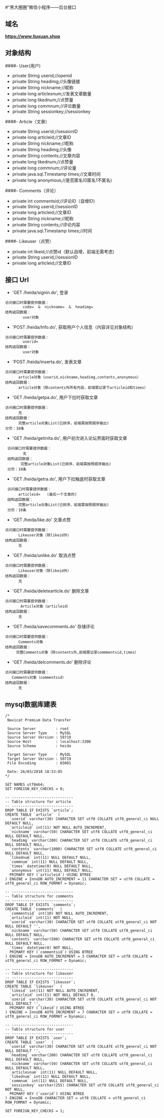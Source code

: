 #“黑大圈圈”微信小程序——后台接口

## 域名

  **https://www.liuxuan.shop**


## 对象结构

 ####- User(用户)
 - private String userid;//openid
 - private String headimg;//头像链接
 - private String nickname;//昵称
 - private long articlesnum;//发表文章数量
 - private long likednum;//点赞量
 - private long commnum;//评论数量
 - private String sessionkey;//sessionkey
 
 ####- Article（文章）
  - private String userid;//sessionID
  - private long articleid;//文章ID
  - private String nickname;//昵称
  - private String headimg;//头像
  - private String contents;//文章内容
  - private long likednum;//点赞量
  - private long commnum;//评论量
  - private java.sql.Timestamp times;//文章时间
  - private long anonymous;//是否匿名(0匿名1不匿名)

 ####- Comments（评论）
 - private int commentsid;//评论ID（自增ID）
 - private String userid;//sessionID
 - private long articleid;//文章ID
 - private String nickname;//昵称
 - private String contents;//评论内容
 - private java.sql.Timestamp times;//时间
 
 ####- Likeuser（点赞）
  - private int likeid;//点赞id（默认自增，前端无需考虑）
  - private String userid;//sessionID
  - private long articleid;//文章ID


## 接口 Url

 - 'GET /heida/signin.do',       登录
```
访问接口时需要提供数据：
        code=  &  nickname=  &  headimg=
结构返回数据：
        user对象
```
 - 'POST /heida/Info.do',        获取用户个人信息（内容详见对象结构）
 ```
 访问接口时需要提供数据：
         userid=
 结构返回数据：
         user对象
 ```
 - 'POST /heida/inserta.do',     发表文章
  ```
  访问接口时需要提供数据：
        article对象（userid,nickname,headimg,contents,anonymous）  
  结构返回数据：
        article对象（除contents外所有内容，前端需记录下articleid和times）
  ```
 - 'GET /heida/getpa.do',        用户下拉时获取文章
  ```
  访问接口时需要提供数据：
        无
  结构返回数据：
        完整article对象List(已排序，前端需按照顺序输出)
  分页：10条
  ```
 - 'GET /heida/getinita.do',     用户初次进入论坛界面时获取文章
 ```
  访问接口时需要提供数据：
         无
  结构返回数据：
        完整article对象List(已排序，前端需按照顺序输出)
  分页：10条
  ```
 - 'GET /heida/getra.do',        用户下拉触底时获取文章
  ```
   访问接口时需要提供数据：
        articleid=   (最后一个文章的)
   结构返回数据：
        完整article对象List(已排序，前端需按照顺序输出)
   分页：10条
   ```
 - 'GET /heida/like.do'          文章点赞
  ```
  访问接口时需要提供数据：
        Likeuser对象（除likeid外）
  结构返回数据：
        无
   ```
 - 'GET /heida/unlike.do'        取消点赞
  ```
  访问接口时需要提供数据：
        Likeuser对象（除likeid外）
  结构返回数据：
        无
   ``` 
 - 'GET /heida/deletearticle.do' 删除文章
  ```
  访问接口时需要提供数据：
         Article对象（articleid）
  结构返回数据：
        无
   ```
 - 'GET /heida/savecomments.do'  存储评论
  ```
  访问接口时需要提供数据：
        Comments对象
  结构返回数据：
       完整Comments对象（除contents外,前端需记录commmentsid,times） 
   ```
 - 'GET /heida/delcomments.do'   删除评论
  ```
  访问接口时需要提供数据：
     Comments对象（commentsid）
  结构返回数据：
        无
   ```
 ## mysql数据库建表
 
 ```
 /*
  Navicat Premium Data Transfer
 
  Source Server         : root
  Source Server Type    : MySQL
  Source Server Version : 50719
  Source Host           : localhost:3306
  Source Schema         : heida
 
  Target Server Type    : MySQL
  Target Server Version : 50719
  File Encoding         : 65001
 
  Date: 26/03/2018 18:53:05
 */
 
 SET NAMES utf8mb4;
 SET FOREIGN_KEY_CHECKS = 0;
 
 -- ----------------------------
 -- Table structure for article
 -- ----------------------------
 DROP TABLE IF EXISTS `article`;
 CREATE TABLE `article`  (
   `userid` varchar(30) CHARACTER SET utf8 COLLATE utf8_general_ci NULL DEFAULT NULL,
   `articleid` int(11) NOT NULL AUTO_INCREMENT,
   `nickname` varchar(50) CHARACTER SET utf8 COLLATE utf8_general_ci NULL DEFAULT NULL,
   `headimg` varchar(200) CHARACTER SET utf8 COLLATE utf8_general_ci NULL DEFAULT NULL,
   `contents` varchar(1000) CHARACTER SET utf8 COLLATE utf8_general_ci NULL DEFAULT NULL,
   `likednum` int(11) NULL DEFAULT NULL,
   `commnum` int(11) NULL DEFAULT NULL,
   `times` datetime(0) NULL DEFAULT NULL,
   `anonymous` int(11) NULL DEFAULT NULL,
   PRIMARY KEY (`articleid`) USING BTREE
 ) ENGINE = InnoDB AUTO_INCREMENT = 11 CHARACTER SET = utf8 COLLATE = utf8_general_ci ROW_FORMAT = Dynamic;
 
 -- ----------------------------
 -- Table structure for comments
 -- ----------------------------
 DROP TABLE IF EXISTS `comments`;
 CREATE TABLE `comments`  (
   `commentsid` int(10) NOT NULL AUTO_INCREMENT,
   `articleid` int(11) NOT NULL,
   `userid` varchar(30) CHARACTER SET utf8 COLLATE utf8_general_ci NOT NULL DEFAULT '',
   `nickname` varchar(50) CHARACTER SET utf8 COLLATE utf8_general_ci NULL DEFAULT NULL,
   `contents` varchar(500) CHARACTER SET utf8 COLLATE utf8_general_ci NULL DEFAULT NULL,
   `times` datetime(0) NOT NULL,
   PRIMARY KEY (`commentsid`) USING BTREE
 ) ENGINE = InnoDB AUTO_INCREMENT = 3 CHARACTER SET = utf8 COLLATE = utf8_general_ci ROW_FORMAT = Dynamic;
 
 -- ----------------------------
 -- Table structure for likeuser
 -- ----------------------------
 DROP TABLE IF EXISTS `likeuser`;
 CREATE TABLE `likeuser`  (
   `likeid` int(11) NOT NULL AUTO_INCREMENT,
   `articleid` int(11) NOT NULL DEFAULT 0,
   `userid` varchar(30) CHARACTER SET utf8 COLLATE utf8_general_ci NOT NULL DEFAULT '',
   PRIMARY KEY (`likeid`) USING BTREE
 ) ENGINE = InnoDB AUTO_INCREMENT = 7 CHARACTER SET = utf8 COLLATE = utf8_general_ci ROW_FORMAT = Dynamic;
 
 -- ----------------------------
 -- Table structure for user
 -- ----------------------------
 DROP TABLE IF EXISTS `user`;
 CREATE TABLE `user`  (
   `userid` varchar(30) CHARACTER SET utf8 COLLATE utf8_general_ci NOT NULL DEFAULT '',
   `headimg` varchar(200) CHARACTER SET utf8 COLLATE utf8_general_ci NULL DEFAULT NULL,
   `nickname` varchar(50) CHARACTER SET utf8 COLLATE utf8_general_ci NULL DEFAULT NULL,
   `articlesnum` int(11) NULL DEFAULT NULL,
   `likednum` int(11) NULL DEFAULT NULL,
   `commnum` int(11) NULL DEFAULT NULL,
   `sessionkey` varchar(255) CHARACTER SET utf8 COLLATE utf8_general_ci NOT NULL,
   PRIMARY KEY (`userid`) USING BTREE
 ) ENGINE = InnoDB CHARACTER SET = utf8 COLLATE = utf8_general_ci ROW_FORMAT = Dynamic;
 
 SET FOREIGN_KEY_CHECKS = 1;
 ```